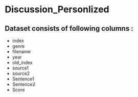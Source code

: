 # Discussion_Personlized
## Dataset consists of following columns : 
- index	
- genre	
- filename	
- year	
- old_index	
- source1	
- source2	
- Sentence1 
- Sentence2
- Score
